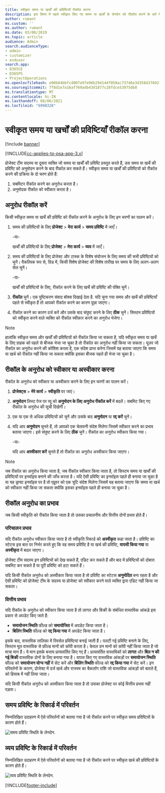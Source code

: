 ```yaml
---
title: स्वीकृत समय या खर्चों की प्रविष्टियाँ रीकॉल करना
description: इस विषय में पहले स्वीकृत किए गए समय या खर्चों के लेनदेन को रीकॉल करने के बारे में जानकारी दी गई है।
author: rumant
ms.custom: ''
ms.author: rumant
ms.date: 03/08/2019
ms.topic: article
audience: Admin
search.audienceType:
- admin
- customizer
- enduser
search.app:
- D365CE
- D365PS
- ProjectOperations
ms.openlocfilehash: e90b84bbfcd007e97e96b294144f058ac73746e3d358437692f0a8e6e92b8de3
ms.sourcegitcommit: 7f8d1e7a16af769adb43d1877c28fdce53975db8
ms.translationtype: MT
ms.contentlocale: hi-IN
ms.lasthandoff: 08/06/2021
ms.locfileid: "6998328"
---
```

# <a name="recall-approved-time-or-expense-entries"></a>स्वीकृत समय या खर्चों की प्रविष्टियाँ रीकॉल करना

[!include [banner](../includes/psa-now-project-operations.md)]

[!INCLUDE[cc-applies-to-psa-app-3.x](../includes/cc-applies-to-psa-app-3x.md)]

प्रोजेक्ट टीम सदस्य या दूसरा व्यक्ति जो समय या खर्चों की प्रविष्टि प्रस्तुत करते हैं, उस समय या खर्चे की प्रविष्टि को अनुमोदन करने के बाद रीकॉल कर सकते हैं। स्वीकृत समय या खर्चों की प्रविष्टियों को रीकॉल करने की प्रक्रिया के दो चरण होते हैं:

1. सबमिटर रीकॉल करने का अनुरोध करता है।
2. अनुमोदक रीकॉल को स्वीकार करता है।

## <a name="request-a-recall"></a>अनुरोध रीकॉल करें

किसी स्वीकृत समय या खर्चे की प्रविष्टि को रीकॉल करने के अनुरोध के लिए इन चरणों का पालन करें।

1. समय की प्रविष्टियों के लिए **प्रोजेक्ट** \> **मेरा कार्य** \> **समय प्रविष्टि** में जाएँ।

    -या-

    खर्चों की प्रविष्टियों के लिए **प्रोजेक्ट** \> **मेरा कार्य** \> **व्यय** में जाएँ।

2. समय की प्रविष्टियों के लिए प्रोजेक्ट और टास्क के विशेष संयोजन के लिए समय की सभी प्रविष्टियों को चुनें। वैकल्पिक रूप से, ग्रिड में, किसी विशेष प्रोजेक्ट की विशेष तारीख पर समय के लिए अलग-अलग सेल चुनें।

    -या-

    खर्चों की प्रविष्टियों के लिए, रीकॉल करने के लिए खर्चे की प्रविष्टि की पंक्ति चुनें।

3. **रीकॉल** चुनें। एक पुष्टिकरण संवाद बॉक्स दिखाई देता है. यदि चुना गया समय और खर्चे की प्रविष्टियाँ पहले से स्वीकृत हैं तो आपको रीकॉल करने का कारण पूछा जाएगा।
4. रीकॉल करने का कारण दर्ज करें और उसके बाद संपुष्ट करने के लिए **ठीक** चुनें। सिस्टम प्रविष्टियों को स्वीकृत करने वाले व्यक्ति को रीकॉल स्वीकार करने का अनुरोध भेजेगा।

> [!NOTE]
> हालांकि स्वीकृत समय और खर्चों की प्रविष्टियों को रीकॉल किया जा सकता है, यदि स्वीकृत समय या खर्चे के लिए ग्राहक को पहले से बीजक भेजा जा चुका है तो रीकॉल का अनुरोध नहीं किया जा सकता। यूज़र जो रीकॉल का अनुरोध करने की कोशिश करता है, एक संदेश प्राप्त करेगा जिसमें यह बताया जाएगा कि समय या खर्च को रीकॉल नहीं किया जा सकता क्योंकि इसका बीजक पहले ही भेजा जा चुका है।

## <a name="approve-or-reject-a-recall-request"></a>रीकॉल के अनुरोध को स्वीकार या अस्वीकार करना

रीकॉल के अनुरोध को स्वीकार या अस्वीकार करने के लिए इन चरणों का पालन करें।

1. **प्रोजेक्ट्स** \> **मेरे कार्य** \> **स्वीकृति** पर जाएं।
2. **अनुमोदन** लिस्ट पेज पर व्यू को **अनुमोदन के लिए अनुरोध रीकॉल करें** में बदलें। सबमिट किए गए रीकॉल के अनुरोध की सूची दिखेगी।
3. एक या एक से अधिक प्रविष्टियों को चुनें और उसके बाद **अनुमोदन** या **रद्द करें** चुनें।
4. यदि आप **अनुमोदन** चुनते हैं, तो आपको एक चेतावनी संदेश मिलेगा जिसमें स्वीकार करने का प्रभाव बताया जाएगा। इसे संपुष्ट करने के लिए **ठीक** चुनें। रीकॉल का अनुरोध स्वीकार किया गया।

    -या-

    यदि आप **अस्वीकार करें** चुनते हैं तो रीकॉल का अनुरोध अस्वीकार किया जाएगा।

> [!NOTE]
> जब रीकॉल का अनुरोध किया जाता है, जब रीकॉल स्वीकार किया जाता है, तो सिस्टम समय या खर्चों की प्रविष्टियों पर इनवॉइस बनाने की जाँच करता है। यदि ऐसी प्रविष्टि का इनवॉइस पहले ही बनाया जा चुका है या यह ड्राफ्ट इनवॉइस पर है तो एप्रूवर को एक त्रुटि संदेश मिलेगा जिसमें यह बताया जाएगा कि समय या खर्च को स्वीकार नहीं किया जा सकता क्योंकि इसका इनवॉइस पहले ही बनाया जा चुका है।

## <a name="impact-of-a-recall-request"></a>रीकॉल अनुरोध का प्रभाव

जब किसी स्वीकृति को रीकॉल किया जाता है तो उसका प्रचालनीय और वित्तीय दोनों प्रभाव होते हैं।

### <a name="operational-impact"></a>परिचालन प्रभाव

यदि रीकॉल अनुरोध स्वीकार किया जाता है तो स्वीकृति रिकार्ड को **अस्वीकृत** कहा जाता है। प्रविष्टि का स्टेटस इस बात पर निर्भर करते हुए कि वह समय प्रविष्टि है या खर्च की प्रविष्टि, **वापसी किया गया** या **अस्वीकृत** में बदल जाएगा।

प्रोजेक्ट टीम सदस्य इन प्रविष्टियों को देख सकते हैं, एडिट कर सकते हैं और बाद में प्रविष्टियों को दोबारा सबमिट कर सकते हैं या पूरी प्रविष्टि को हटा सकते हैं।

यदि किसी रीकॉल अनुरोध को अस्वीकार किया जाता है तो प्रविष्टि का स्टेटस **अनुमोदित** बना रहता है और ऐसी प्रविष्टि को प्रोजेक्ट टीम के सदस्य या प्रोजेक्ट को स्वीकार करने वाले व्यक्ति द्वारा एडिट नहीं किया जा सकता।

### <a name="financial-impact"></a>वित्तीय प्रभाव

यदि रीकॉल के अनुरोध को स्वीकार किया जाता है तो लागत और बिक्री के संबंधित वास्तविक आंकड़े इस प्रकार से अपडेट किए जाते हैं:

- **समायोजन स्थिति** फील्ड को **समायोजित** में अपडेट किया जाता है।
- **बिलिंग स्थिति** फील्ड को **रद्द किया गया** में अपडेट किया जाता है।

इसके बाद, वास्तविक तालिका में रिवर्सल प्रविष्टियां बनाई जाती हैं। पलटी गई प्रविष्टि बनाने के लिए, सिस्टम मूल वास्तविक से फ़ील्ड मानों को कॉपी करता है। केवल उन मानों को कॉपी नहीं किया जाता है जो मात्रा मान हैं। ये मान इसके बजाय प्रत्यावर्तित किए गए हैं। प्रत्यावर्तित वास्तविकों को **लागत** और **बिल न की गई बिक्री** वास्तविक दोनों के लिए बनाया गया है। वापस किए गए वास्तविक आंकड़ों पर **समायोजन स्थिति** फील्ड को **समायोजन योग्य नहीं** में सेट करें और **बिलिंग स्थिति** फील्ड को **रद्द किया गया** में सेट करें। इन परिवर्तनों के कारण, प्रोजेक्ट में दर्ज खर्च और राजस्व का बैकलॉग राशि जो वास्तविक आंकड़ों को बताते हैं, को हिसाब में नहीं लिया जाता।

यदि किसी रीकॉल अनुरोध को अस्वीकार किया जाता है तो उसका प्रोजेक्ट पर कोई वित्तीय प्रभाव नहीं पड़ता।

## <a name="changes-to-time-entry-records"></a>समय प्रविष्टि के रिकार्ड में परिवर्तन

निम्नलिखित उदाहरण में ऐसे परिवर्तनों को बताया गया है जो रीकॉल करने पर स्वीकृत समय प्रविष्टियों के कारण होते हैं।

![समय प्रविष्टि स्थिति के लेनदेन.](media/TimeEntryStateTransitions.png)

## <a name="changes-to-expense-entry-records"></a>व्यय प्रविष्टि के रिकार्ड में परिवर्तन

निम्नलिखित उदाहरण में ऐसे परिवर्तनों को बताया गया है जो रीकॉल करने पर स्वीकृत खर्च की प्रविष्टियों के कारण होते हैं।

![व्यय प्रविष्टि स्थिति के लेनदेन.](media/ExpenseEntryStateTransitions.png)


[!INCLUDE[footer-include](../includes/footer-banner.md)]